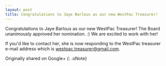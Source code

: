 ```yaml
---
layout: post
title: Congratulations to Jaye Barlous as our new WestPac Treasurer!
---
```


Congratulations to Jaye Barlous as our new WestPac Treasurer! The Board unanimously approved her nomination. :) We are excited to work with her!

If you'd like to contact her, she is now responding to the WestPac treasurer e-mail address which is [westpac.treasurer@gmail.com](mailto:westpac.treasurer@gmail.com).

Originally shared on Google+
{: .oNote}
